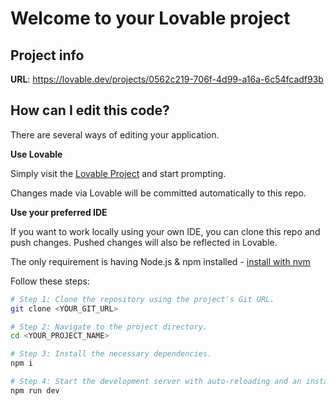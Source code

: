 # Welcome to your Lovable project

## Project info

**URL**: https://lovable.dev/projects/0562c219-706f-4d99-a16a-6c54fcadf93b

## How can I edit this code?

There are several ways of editing your application.

**Use Lovable**

Simply visit the [Lovable Project](https://lovable.dev/projects/0562c219-706f-4d99-a16a-6c54fcadf93b) and start prompting.

Changes made via Lovable will be committed automatically to this repo.

**Use your preferred IDE**

If you want to work locally using your own IDE, you can clone this repo and push changes. Pushed changes will also be reflected in Lovable.

The only requirement is having Node.js & npm installed - [install with nvm](https://github.com/nvm-sh/nvm#installing-and-updating)

Follow these steps:

```sh
# Step 1: Clone the repository using the project's Git URL.
git clone <YOUR_GIT_URL>

# Step 2: Navigate to the project directory.
cd <YOUR_PROJECT_NAME>

# Step 3: Install the necessary dependencies.
npm i

# Step 4: Start the development server with auto-reloading and an instant preview.
npm run dev